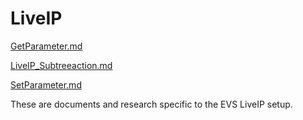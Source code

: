 # LiveIP

[GetParameter.md](/GetParameter.md)

[LiveIP_Subtreeaction.md](/LiveIP_Subtreeaction.md)

[SetParameter.md](/SetParameter.md)


These are documents and research specific to the EVS LiveIP setup.